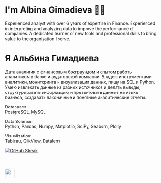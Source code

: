 # I'm Albina Gimadieva :woman_technologist:
Experienced analyst with over 6 years of expertise in Finance. Experienced in interpreting and analyzing data to improve the performance of companies. A dedicated learner of new tools and professional skills to bring value to the organization I serve.

# Я Альбина Гимадиева
Дата аналитик с финансовым бэкграундом и опытом работы аналитиком в банке и аудиторской компании. Владею инструментами аналитики, мониторинга и визуализации данных, пишу на SQL и Python. Умею извлекать данные из разных источников и делать выводы, структурировать информацию и презентовать данные на языке бизнеса, создавать лаконичные и понятные аналитические отчеты.

Databases:\
PostgreSQL, MySQL

Data Science:\
Python, Pandas, Numpy, Matplotlib, SciPy, Seaborn, Plotly

Visualization:\
Tableau, QlikView, Datalens


[![GitHub Streak](https://streak-stats.demolab.com?user=AlbinaGimadieva&theme=transparent&hide_border=true&mode=weekly&fire=FF2222&dates=2C68F6&currStreakLabel=2C68F6&currStreakNum=2C68F6)](https://git.io/streak-stats)

<img src="https://komarev.com/ghpvc/?username=AlbinaGimadieva&style=flat-square&color=blue" alt=""/>

<h1>
  <img src="https://media.giphy.com/media/hvRJCLFzcasrR4ia7z/giphy.gif" width="30px"/>
</h1>
